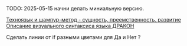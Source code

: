 TODO: 2025-05-15 начни делать миниальную версию.

[Техноязык и шампур-метод - сущность, преемственность, развитие](https://drakon.su/texnojazyk_i_shampur-metod_-_suschnost_preemstvennost_razvitie)
[Описание визуального синтаксиса языка ДРАКОН](https://drakon.su/jazyk/vizualnyj_sintaksis#ris_123-127)

Сделать линии от if разными цветами для Да и Нет ?